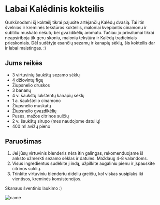 # Labai Kalėdinis kokteilis

 Gurkšnodami šį kokteilį tikrai pajusite artėjančių Kalėdų dvasią. Tai itin švelnios ir kreminės tekstūros kokteilis, maloniai kvepiantis cinamonu ir subtiliu muskato riešutų bei gvazdikėlių aromatu. Tačiau jo privalumai tikrai neapsiriboja tik geru skoniu, malonia tekstūra ir Kalėdų tradiciniais prieskoniais. Dėl sudėtyje esančių sezamų ir kanapių sėklų, šis kokteilis dar ir labai maistingas. :)

## Jums reikės

* 3 virtuvinių šaukštų sezamo sėklų
* 4 džiovintų figų
* Žiupsnelio druskos
* 3 bananų
* 4 v. šaukštų lukštentų kanapių sėklų
* 1 a. šaukštelio cinamono
* Žiupsnelio muskatų
* Žiupsnelio gvazdikėlių 
* Pusės, mažos citrinos sulčių
* 2 v. šaukštų sirupo (mes naudojome datulių)
* 400 ml avižų pieno

## Paruošimas

1. Jei jūsų virtuvinis blenderis nėra itin galingas, rekomenduojame iš anksto užmerkti sezamo sėklas ir datules. Maždaug 4-8 valandoms. 
2. Visus ingredientus sudėkite į indą, užpilkite augaliniu pienu ir įspauskite citrinos sulčių.
3. Trinkite virtuviniu blenderiu dideliu greičiu, kol viskas susiplaks iki vientisos, kreminės konsistencijos.

Skanaus šventinio laukimo :)

![name](../pav/kokteilis.jpg)
